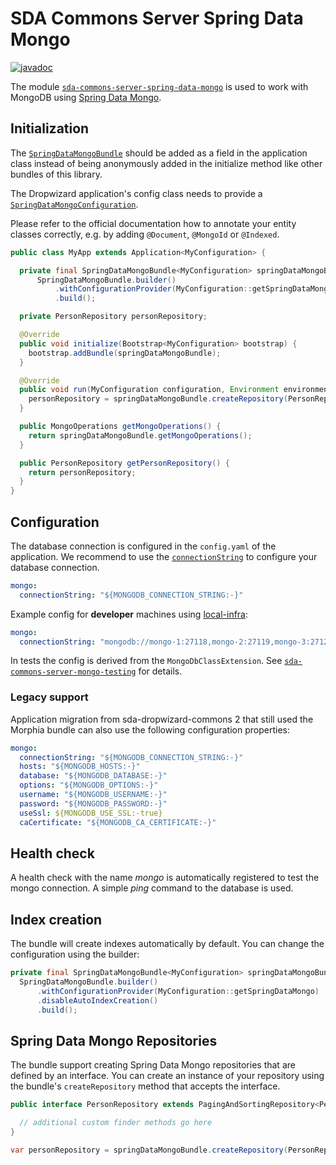 # SDA Commons Server Spring Data Mongo

[![javadoc](https://javadoc.io/badge2/org.sdase.commons/sda-commons-server-spring-data-mongo/javadoc.svg)](https://javadoc.io/doc/org.sdase.commons/sda-commons-server-spring-data-mongo)

The module [`sda-commons-server-spring-data-mongo`](./README.md) is used to work
with MongoDB using [Spring Data Mongo](https://docs.spring.io/spring-data/mongodb/docs/current/reference/html/).

## Initialization

The [`SpringDataMongoBundle`](./src/main/java/org/sdase/commons/server/spring/data/mongo/SpringDataMongoBundle.java)
should be added as a field in the application class instead of being anonymously added in the initialize
method like other bundles of this library.

The Dropwizard application's config class needs to provide a
[`SpringDataMongoConfiguration`](./src/main/java/org/sdase/commons/server/spring/data/mongo/SpringDataMongoConfiguration.java).

Please refer to the official documentation how to annotate your entity classes correctly, e.g. by
adding `@Document`, `@MongoId` or `@Indexed`.

```java
public class MyApp extends Application<MyConfiguration> {

  private final SpringDataMongoBundle<MyConfiguration> springDataMongoBundle =
      SpringDataMongoBundle.builder()
          .withConfigurationProvider(MyConfiguration::getSpringDataMongo)
          .build();

  private PersonRepository personRepository;

  @Override
  public void initialize(Bootstrap<MyConfiguration> bootstrap) {
    bootstrap.addBundle(springDataMongoBundle);
  }

  @Override
  public void run(MyConfiguration configuration, Environment environment) {
    personRepository = springDataMongoBundle.createRepository(PersonRepository.class);
  }

  public MongoOperations getMongoOperations() {
    return springDataMongoBundle.getMongoOperations();
  }

  public PersonRepository getPersonRepository() {
    return personRepository;
  }
}
```

## Configuration

The database connection is configured in the `config.yaml` of the application. We recommend to use 
the [`connectionString`](https://www.mongodb.com/docs/manual/reference/connection-string/) to 
configure your database connection.

```yaml
mongo:
  connectionString: "${MONGODB_CONNECTION_STRING:-}"
```

Example config for **developer** machines using [local-infra](https://github.com/SDA-SE/local-infra):
```yaml
mongo:
  connectionString: "mongodb://mongo-1:27118,mongo-2:27119,mongo-3:27120/myAppName?replicaSet=sda-replica-set-1"
```

In tests the config is derived from the `MongoDbClassExtension`. See
[`sda-commons-server-mongo-testing`](../sda-commons-server-mongo-testing/README.md) for details.

### Legacy support

Application migration from sda-dropwizard-commons 2 that still used the Morphia bundle can also
use the following configuration properties:

```yaml
mongo:
  connectionString: "${MONGODB_CONNECTION_STRING:-}"
  hosts: "${MONGODB_HOSTS:-}"
  database: "${MONGODB_DATABASE:-}"
  options: "${MONGODB_OPTIONS:-}"
  username: "${MONGODB_USERNAME:-}"
  password: "${MONGODB_PASSWORD:-}"
  useSsl: ${MONGODB_USE_SSL:-true}
  caCertificate: "${MONGODB_CA_CERTIFICATE:-}"
```

## Health check

A health check with the name _mongo_ is automatically registered to test the mongo connection.
A simple _ping_ command to the database is used.

## Index creation

The bundle will create indexes automatically by default. You can change the configuration using
the builder:

```java
private final SpringDataMongoBundle<MyConfiguration> springDataMongoBundle =
  SpringDataMongoBundle.builder()
      .withConfigurationProvider(MyConfiguration::getSpringDataMongo)
      .disableAutoIndexCreation()
      .build();
```


## Spring Data Mongo Repositories

The bundle support creating Spring Data Mongo repositories that are defined by an interface. You
can create an instance of your repository using the bundle's `createRepository` method that
accepts the interface.

```java
public interface PersonRepository extends PagingAndSortingRepository<Person, ObjectId> {

  // additional custom finder methods go here
}
```

```java
var personRepository = springDataMongoBundle.createRepository(PersonRepository.class);
```